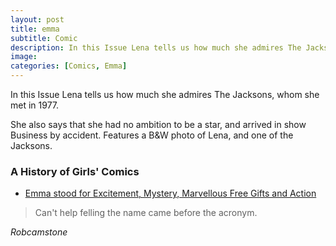 ```yaml
---
layout: post
title: emma
subtitle: Comic
description: In this Issue Lena tells us how much she admires The Jacksons, whom she met in 1977.She also says that she had no ambition to be a star, and arrived in show Business by accident. Features a B&W photo of Lena, and one of the Jacksons.
image:
categories: [Comics, Emma]
---
```


In this Issue Lena tells us how much she admires The Jacksons, whom she met in 1977.

She also says that she had no ambition to be a star, and arrived in show Business by accident.
Features a B&W photo of Lena, and one of the Jacksons.

### A History of Girls' Comics
* [Emma stood for Excitement, Mystery, Marvellous Free Gifts and Action](https://books.google.co.uk/books?id=D7fNDwAAQBAJ&pg=PT136&lpg=PT136&dq=Excitement,+Mystery,+Marvellous+Free+Gifts+and+Action&source=bl&ots=jn7ZF5lePl&sig=ACfU3U04nd33Ex7jn35TXUAwxlZEi9V27w&hl=en&sa=X&ved=2ahUKEwii2tDhp6rqAhWpVRUIHR9UCVkQ6AEwCnoECAkQAQ#v=onepage&q=%22Excitement%2C%20Mystery%2C%20Marvellous%20Free%20Gifts%20and%20Action%22&f=false)

> Can't help felling the name came before the acronym.

<cite>Robcamstone</cite>

